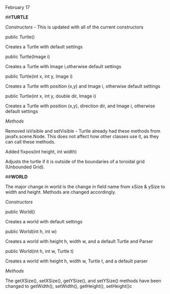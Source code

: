 February 17

##**TURTLE**

*Constructors* - This is updated with all of the current constructors

public Turtle() 

Creates a Turtle with default settings

public Turtle(Image i)

Creates a Turtle with Image i,otherwise default settings

public Turtle(int x, int y, Image i)

Creates a Turtle with position (x,y) and Image i, otherwise default settings
	
public Turtle(int x, int y, double dir, Image i)

Creates a Turtle with position (x,y), direction dir, and Image i, otherwise default settings

*Methods*

Removed isVisible and setVisible - Turtle already had these methods from javafx.scene.Node. This does not affect how other classes use it, as they can call these methods.

Added fixpos(int height, int width)

Adjusts the turtle if it is outside of the boundaries of a toroidal grid (Unbounded Grid). 

##**WORLD**

The major change in world is the change in field name from xSize & ySize to width and height. Methods are changed accordingly.


*Constructors*

public World() 

Creates a world with default settings

public World(int h, int w)

Creates a world with height h, width w, and a default Turtle and Parser

public World(int h, int w, Turtle t)

Creates a world with height h, width w, Turtle t, and a default parser

*Methods*

The getXSize(), setXSize(), getYSize(), and setYSize() methods have been changed to getWidth(), setWidth(), getHeight(), setHeight()c
